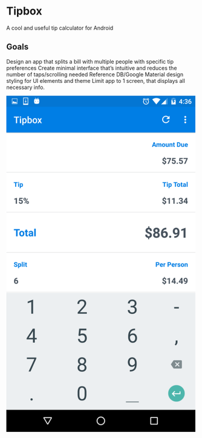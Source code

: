 # Tipbox
A cool and useful tip calculator for Android

Goals
-----------------------
Design an app that splits a bill with multiple people with specific tip preferences
Create minimal interface that’s intuitive and reduces the number of taps/scrolling needed
Reference DB/Google Material design styling for UI elements and theme
Limit app to 1 screen, that displays all necessary info.


![alt tag](https://raw.githubusercontent.com/dakaugu/Tipbox/master/Screenshot_20160206-163638.png)

